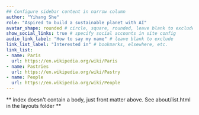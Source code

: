 ```yaml
---
## Configure sidebar content in narrow column
author: "Yihang She"
role: "Aspired to build a sustainable planet with AI"
avatar_shape: rounded # circle, square, rounded, leave blank to exclude
show_social_links: true # specify social accounts in site config
audio_link_label: "How to say my name" # leave blank to exclude
link_list_label: "Interested in" # bookmarks, elsewhere, etc.
link_list:
- name: Paris
  url: https://en.wikipedia.org/wiki/Paris
- name: Pastries
  url: https://en.wikipedia.org/wiki/Pastry
- name: People
  url: https://en.wikipedia.org/wiki/People
---
```



** index doesn't contain a body, just front matter above.
See about/list.html in the layouts folder **